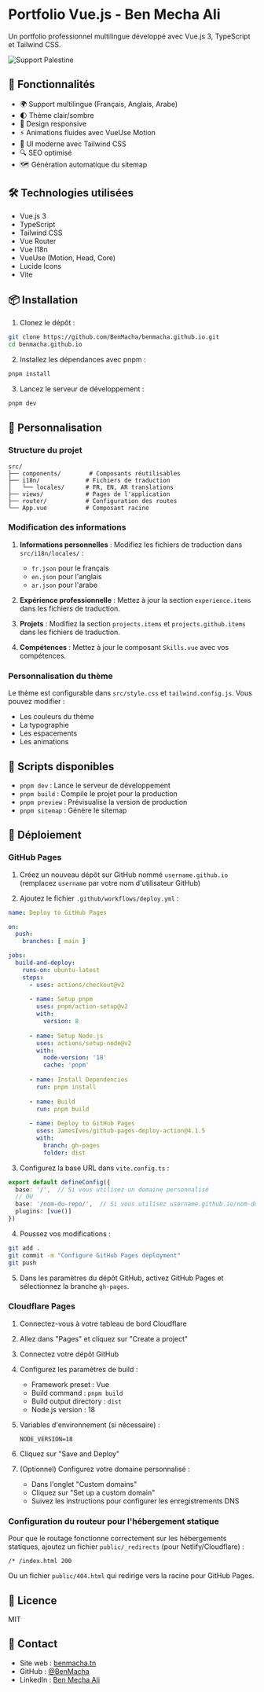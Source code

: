 # Portfolio Vue.js - Ben Mecha Ali

Un portfolio professionnel multilingue développé avec Vue.js 3, TypeScript et Tailwind CSS.

![Support Palestine](https://img.shields.io/badge/🇵🇸%20Support-Palestine-008000?style=flat&logo=data:image/svg+xml;base64,...)

## 🌟 Fonctionnalités

- 🌍 Support multilingue (Français, Anglais, Arabe)
- 🌓 Thème clair/sombre
- 📱 Design responsive
- ⚡ Animations fluides avec VueUse Motion
- 🎨 UI moderne avec Tailwind CSS
- 🔍 SEO optimisé
- 🗺️ Génération automatique du sitemap

## 🛠️ Technologies utilisées

- Vue.js 3
- TypeScript
- Tailwind CSS
- Vue Router
- Vue I18n
- VueUse (Motion, Head, Core)
- Lucide Icons
- Vite

## 📦 Installation

1. Clonez le dépôt :
```bash
git clone https://github.com/BenMacha/benmacha.github.io.git
cd benmacha.github.io
```

2. Installez les dépendances avec pnpm :
```bash
pnpm install
```

3. Lancez le serveur de développement :
```bash
pnpm dev
```

## 🔧 Personnalisation

### Structure du projet

```
src/
├── components/        # Composants réutilisables
├── i18n/             # Fichiers de traduction
│   └── locales/      # FR, EN, AR translations
├── views/            # Pages de l'application
├── router/           # Configuration des routes
└── App.vue           # Composant racine
```

### Modification des informations

1. **Informations personnelles** : Modifiez les fichiers de traduction dans `src/i18n/locales/` :
   - `fr.json` pour le français
   - `en.json` pour l'anglais
   - `ar.json` pour l'arabe

2. **Expérience professionnelle** : Mettez à jour la section `experience.items` dans les fichiers de traduction.

3. **Projets** : Modifiez la section `projects.items` et `projects.github.items` dans les fichiers de traduction.

4. **Compétences** : Mettez à jour le composant `Skills.vue` avec vos compétences.

### Personnalisation du thème

Le thème est configurable dans `src/style.css` et `tailwind.config.js`. Vous pouvez modifier :

- Les couleurs du thème
- La typographie
- Les espacements
- Les animations

## 📝 Scripts disponibles

- `pnpm dev` : Lance le serveur de développement
- `pnpm build` : Compile le projet pour la production
- `pnpm preview` : Prévisualise la version de production
- `pnpm sitemap` : Génère le sitemap

## 🚀 Déploiement

### GitHub Pages

1. Créez un nouveau dépôt sur GitHub nommé `username.github.io` (remplacez `username` par votre nom d'utilisateur GitHub)

2. Ajoutez le fichier `.github/workflows/deploy.yml` :
```yaml
name: Deploy to GitHub Pages

on:
  push:
    branches: [ main ]

jobs:
  build-and-deploy:
    runs-on: ubuntu-latest
    steps:
      - uses: actions/checkout@v2
      
      - name: Setup pnpm
        uses: pnpm/action-setup@v2
        with:
          version: 8
          
      - name: Setup Node.js
        uses: actions/setup-node@v2
        with:
          node-version: '18'
          cache: 'pnpm'
          
      - name: Install Dependencies
        run: pnpm install
        
      - name: Build
        run: pnpm build
        
      - name: Deploy to GitHub Pages
        uses: JamesIves/github-pages-deploy-action@4.1.5
        with:
          branch: gh-pages
          folder: dist
```

3. Configurez la base URL dans `vite.config.ts` :
```ts
export default defineConfig({
  base: '/',  // Si vous utilisez un domaine personnalisé
  // OU
  base: '/nom-du-repo/',  // Si vous utilisez username.github.io/nom-du-repo
  plugins: [vue()]
})
```

4. Poussez vos modifications :
```bash
git add .
git commit -m "Configure GitHub Pages deployment"
git push
```

5. Dans les paramètres du dépôt GitHub, activez GitHub Pages et sélectionnez la branche `gh-pages`.

### Cloudflare Pages

1. Connectez-vous à votre tableau de bord Cloudflare

2. Allez dans "Pages" et cliquez sur "Create a project"

3. Connectez votre dépôt GitHub

4. Configurez les paramètres de build :
   - Framework preset : Vue
   - Build command : `pnpm build`
   - Build output directory : `dist`
   - Node.js version : 18

5. Variables d'environnement (si nécessaire) :
   ```
   NODE_VERSION=18
   ```

6. Cliquez sur "Save and Deploy"

7. (Optionnel) Configurez votre domaine personnalisé :
   - Dans l'onglet "Custom domains"
   - Cliquez sur "Set up a custom domain"
   - Suivez les instructions pour configurer les enregistrements DNS

### Configuration du routeur pour l'hébergement statique

Pour que le routage fonctionne correctement sur les hébergements statiques, ajoutez un fichier `public/_redirects` (pour Netlify/Cloudflare) :
```
/* /index.html 200
```

Ou un fichier `public/404.html` qui redirige vers la racine pour GitHub Pages.

## 📄 Licence

MIT

## 👤 Contact

- Site web : [benmacha.tn](https://benmacha.tn)
- GitHub : [@BenMacha](https://github.com/BenMacha)
- LinkedIn : [Ben Mecha Ali](https://www.linkedin.com/in/benmacha/)
